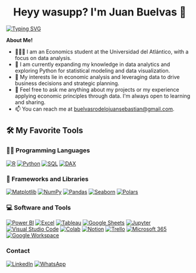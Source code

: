   <h1 align="center">Heyy wasupp? I'm Juan Buelvas 🤙<width="30px"></h1>

[![Typing SVG](https://readme-typing-svg.herokuapp.com?font=Robot-Bold&size=30&color=330033&center=true&vCenter=true&width=900&height=110&lines=Data+Analyst;Economics+Student;Analytical+mind+with+econ+background+from+Colombia)](https://git.io/typing-svg)
  
  
<!--<img align="right" alt="Coding" width="400" src="https://github.com/Ayushparikh-code/Ayushparikh-code/blob/main/coding-freak%20(1).gif">-->



**About Me!**
- 👨🏽‍💻 I am an Economics student at the Universidad del Atlántico, with a focus on data analysis.
- 🌱 I am currently expanding my knowledge in data analytics and exploring Python for statistical modeling and data visualization.
- 🤔 My interests lie in economic analysis and leveraging data to drive business decisions and strategic planning.
- 💬 Feel free to ask me anything about my projects or my experience applying economic principles through data. I'm always open to learning and sharing.
- 📫 You can reach me at buelvasrodelojuansebastian@gmail.com.


## 🛠️ My Favorite Tools

### 👨‍💻 Programming Languages

<p>
    <a href="https://github.com/search?q=user%3ADenverCoder1+is%3Arepo+language%3Ar"><img alt="R" src="https://img.shields.io/badge/R-276DC3?logo=r&logoColor=white"></a>
    <a href="https://github.com/search?q=user%3ADenverCoder1+is%3Arepo+language%3Apython"><img alt="Python" src="https://img.shields.io/badge/Python%20-%2314354C.svg?logo=python&logoColor=white"></a>
    <a href="https://github.com/search?q=user%3ADenverCoder1+is%3Arepo+language%3Asql"><img alt="SQL" src="https://img.shields.io/badge/SQL%20-%23025E8C.svg?logo=amazon-dynamodb&logoColor=white"></a>
    <a href="https://github.com/search?q=user%3ADenverCoder1+is%3Arepo+DAX"><img alt="DAX" src="https://img.shields.io/badge/DAX-F2C811?logo=power-bi&logoColor=black"></a>
   

### 🧰 Frameworks and Libraries

<p>
    <a href="https://github.com/search?q=user%3ADenverCoder1+is%3Arepo+matplotlib"><img alt="Matplotlib" src="https://img.shields.io/badge/Matplotlib-11557c?logo=matplotlib&logoColor=white"></a>
    <a href="#"><img alt="NumPy" src="https://img.shields.io/badge/Numpy%20-%23013243.svg?logo=numpy&logoColor=white"></a>
    <a href="#"><img alt="Pandas" src="https://img.shields.io/badge/Pandas%20-%23150458.svg?logo=pandas&logoColor=white"></a>
    <a href="https://github.com/search?q=user%3ADenverCoder1+is%3Arepo+seaborn"><img alt="Seaborn" src="https://img.shields.io/badge/Seaborn-3B85B5?logo=seaborn&logoColor=white"></a>
    <a href="https://github.com/search?q=user%3ADenverCoder1+is%3Arepo+polars"><img alt="Polars" src="https://img.shields.io/badge/Polars-000000?logo=polars&logoColor=white"></a>
  
   


</p>



### 💻 Software and Tools

<p>
    
  <a href="https://github.com/search?q=user%3ADenverCoder1+is%3Arepo+powerbi"><img alt="Power BI" src="https://img.shields.io/badge/Power%20BI%20-%23F2C811.svg?logo=power-bi&logoColor=black"></a>
<a href="https://github.com/search?q=user%3ADenverCoder1+is%3Arepo+excel"><img alt="Excel" src="https://img.shields.io/badge/Excel%20-%23217346.svg?logo=microsoft-excel&logoColor=white"></a>
<a href="https://github.com/search?q=user%3ADenverCoder1+is%3Arepo+tableau"><img alt="Tableau" src="https://img.shields.io/badge/Tableau%20-%23E97627.svg?logo=tableau&logoColor=white"></a>
<a href="https://github.com/search?q=user%3ADenverCoder1+is%3Arepo+googlesheet"><img alt="Google Sheets" src="https://img.shields.io/badge/Google%20Sheets%20-%2334A853.svg?logo=google%20sheets&logoColor=white"></a> 
    <a href="https://github.com/search?q=user%3ADenverCoder1+is%3Arepo+jupyter"><img alt="Jupyter" src="https://img.shields.io/badge/Jupyter%20-%23F37626.svg?logo=Jupyter&logoColor=white"></a>
<a href="https://github.com/search?q=user%3ADenverCoder1+is%3Arepo+vscode"><img alt="Visual Studio Code" src="https://img.shields.io/badge/Visual%20Studio%20Code-0078d7.svg?logo=visual-studio-code&logoColor=white"></a>
<a href="https://github.com/search?q=user%3ADenverCoder1+is%3Arepo+colab"><img alt="Colab" src="https://img.shields.io/badge/Colab-00b56a.svg?logo=google-colab&logoColor=white"></a>
<a href="https://github.com/search?q=user%3ADenverCoder1+is%3Arepo+notion"><img alt="Notion" src="https://img.shields.io/badge/Notion%20-%23000000.svg?logo=notion&logoColor=white"></a>
<a href="https://github.com/search?q=user%3ADenverCoder1+is%3Arepo+trello"><img alt="Trello" src="https://img.shields.io/badge/Trello%20-%230052CC.svg?logo=trello&logoColor=white"></a>
<a href="https://github.com/search?q=user%3ADenverCoder1+is%3Arepo+microsoft365"><img alt="Microsoft 365" src="https://img.shields.io/badge/Microsoft%20365%20-%230078D4.svg?logo=microsoft-365&logoColor=white"></a>
<a href="https://github.com/search?q=user%3ADenverCoder1+is%3Arepo+googledocs"><img alt="Google Workspace" src="https://img.shields.io/badge/Google%20Workspace%20-%234285F4.svg?logo=google&logoColor=white"></a>

</p>

### Contact
<p>
<a href="https://www.linkedin.com/in/juan-sebastian-buelvas-70673633b"><img alt="LinkedIn" src="https://img.shields.io/badge/LinkedIn-0A66C2?logo=linkedin&logoColor=white"></a>
<a href="https://wa.me/qr/EMA2CEFO5MSCA1"><img alt="WhatsApp" src="https://img.shields.io/badge/WhatsApp-25D366?logo=whatsapp&logoColor=white"></a>

</p>
